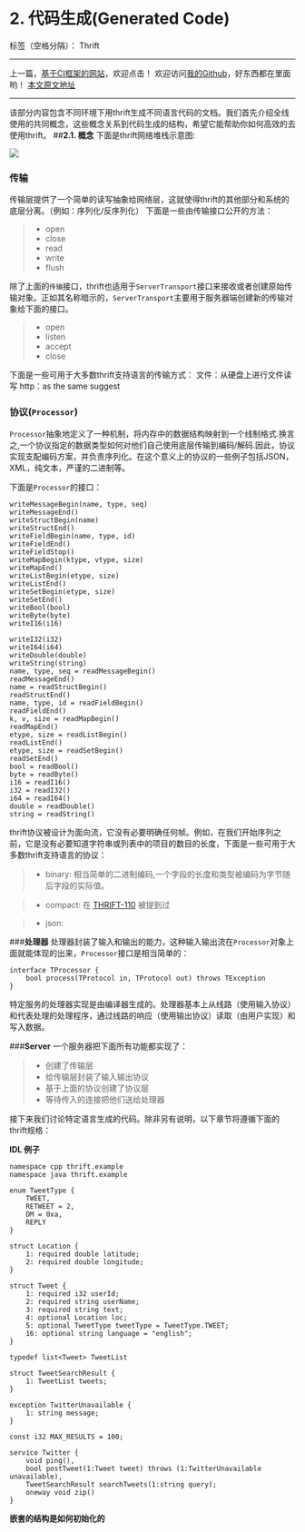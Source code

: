 ﻿# **2. 代码生成(Generated Code)**

标签（空格分隔）： Thrift

---
上一篇，[基于CI框架的网站][1]，欢迎点击！
欢迎访问[我的Github][2]，好东西都在里面哟！
[本文原文地址][3]

---

该部分内容包含不同环境下用thrift生成不同语言代码的文档。我们首先介绍全线使用的共同概念，这些概念关系到代码生成的结构，希望它能帮助你如何高效的去使用thrift。
##**2.1. 概念**
下面是thrift网络堆栈示意图:

<img src="http://oa5lp7rpl.bkt.clouddn.com/figure1.png">

### **传输**
传输层提供了一个简单的读写抽象给网络层，这就使得thrift的其他部分和系统的底层分离。（例如：序列化/反序列化）
下面是一些由传输接口公开的方法：
> * open
> * close
> * read
> * write
> * flush

除了上面的`传输`接口，thrift也适用于`ServerTransport`接口来接收或者创建原始传输对象。正如其名称暗示的，`ServerTransport`主要用于服务器端创建新的传输对象给下面的接口。

> * open
> * listen
> * accept
> * close

下面是一些可用于大多数thrift支持语言的传输方式：
文件：从硬盘上进行文件读写
http：as the same suggest

### **协议(`Processor`)**
`Processor`抽象地定义了一种机制，将内存中的数据结构映射到一个线制格式.换言之,一个协议指定的数据类型如何对他们自己使用底层传输到编码/解码.因此，协议实现支配编码方案，并负责序列化。在这个意义上的协议的一些例子包括JSON，XML，纯文本，严谨的二进制等。

下面是`Processor`的接口：
```
writeMessageBegin(name, type, seq)
writeMessageEnd()
writeStructBegin(name)
writeStructEnd()
writeFieldBegin(name, type, id)
writeFieldEnd()
writeFieldStop()
writeMapBegin(ktype, vtype, size)
writeMapEnd()
writeListBegin(etype, size)
writeListEnd()
writeSetBegin(etype, size)
writeSetEnd()
writeBool(bool)
writeByte(byte)
writeI16(i16)
```
```
writeI32(i32)
writeI64(i64)
writeDouble(double)
writeString(string)
name, type, seq = readMessageBegin()
readMessageEnd()
name = readStructBegin()
readStructEnd()
name, type, id = readFieldBegin()
readFieldEnd()
k, v, size = readMapBegin()
readMapEnd()
etype, size = readListBegin()
readListEnd()
etype, size = readSetBegin()
readSetEnd()
bool = readBool()
byte = readByte()
i16 = readI16()
i32 = readI32()
i64 = readI64()
double = readDouble()
string = readString()
```
thrift协议被设计为面向流，它没有必要明确任何帧。例如，在我们开始序列之前，它是没有必要知道字符串或列表中的项目的数目的长度，下面是一些可用于大多数thrift支持语言的协议：

> * binary: 相当简单的二进制编码,一个字段的长度和类型被编码为字节随后字段的实际值。

> * compact: 在 [THRIFT-110][4] 被提到过

> * json:


###**处理器**
处理器封装了输入和输出的能力，这种输入输出流在`Processor`对象上面就能体现的出来，`Processor`接口是相当简单的：
```
interface TProcessor {
    bool process(TProtocol in, TProtocol out) throws TException
}
```
特定服务的处理器实现是由编译器生成的。处理器基本上从线路（使用输入协议）和代表处理的处理程序，通过线路的响应（使用输出协议）读取（由用户实现）和写入数据。

###**Server**
一个服务器把下面所有功能都实现了：
> * 创建了传输层
> * 给传输层封装了输入输出协议
> * 基于上面的协议创建了协议层
> * 等待传入的连接把他们送给处理器

接下来我们讨论特定语言生成的代码。除非另有说明，以下章节将遵循下面的thrift规格：

**IDL 例子**
```
namespace cpp thrift.example
namespace java thrift.example

enum TweetType {
    TWEET,
    RETWEET = 2,
    DM = 0xa,
    REPLY
}

struct Location {
    1: required double latitude;
    2: required double longitude;
}

struct Tweet {
    1: required i32 userId;
    2: required string userName;
    3: required string text;
    4: optional Location loc;
    5: optional TweetType tweetType = TweetType.TWEET;
    16: optional string language = "english";
}

typedef list<Tweet> TweetList

struct TweetSearchResult {
    1: TweetList tweets;
}

exception TwitterUnavailable {
    1: string message;
}

const i32 MAX_RESULTS = 100;

service Twitter {
    void ping(),
    bool postTweet(1:Tweet tweet) throws (1:TwitterUnavailable unavailable),
    TweetSearchResult searchTweets(1:string query);
    oneway void zip()
}
```
**嵌套的结构是如何初始化的**

  [1]: https://www.zybuluo.com/klci/note/430232
  [2]: https://github.com/ab233
  [3]: https://www.zybuluo.com/klci/note/431393
  [4]: https://issues.apache.org/jira/browse/THRIFT-110